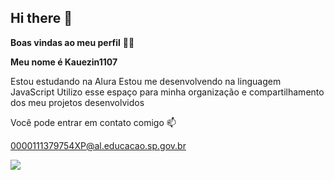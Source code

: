 ## Hi there 👋
**Boas vindas ao meu perfil** 💙💙

**Meu nome é Kauezin1107**

Estou estudando na Alura
Estou me desenvolvendo na linguagem JavaScript
Utilizo esse espaço para minha organização e compartilhamento dos meu projetos desenvolvidos

Você pode entrar em contato comigo 📫

0000111379754XP@al.educacao.sp.gov.br

![](https://media1.tenor.com/m/uUy7LkxW1R4AAAAC/neymar-neymar-jr.gif)
<!--
**Kauezin1107/Kauezin1107** is a ✨ _special_ ✨ repository because its `README.md` (this file) appears on your GitHub profile.

Here are some ideas to get you started:

- 🔭 I’m currently working on ...
- 🌱 I’m currently learning ...
- 👯 I’m looking to collaborate on ...
- 🤔 I’m looking for help with ...
- 💬 Ask me about ...
- 📫 How to reach me: ...
- 😄 Pronouns: ...
- ⚡ Fun fact: ...
-->

